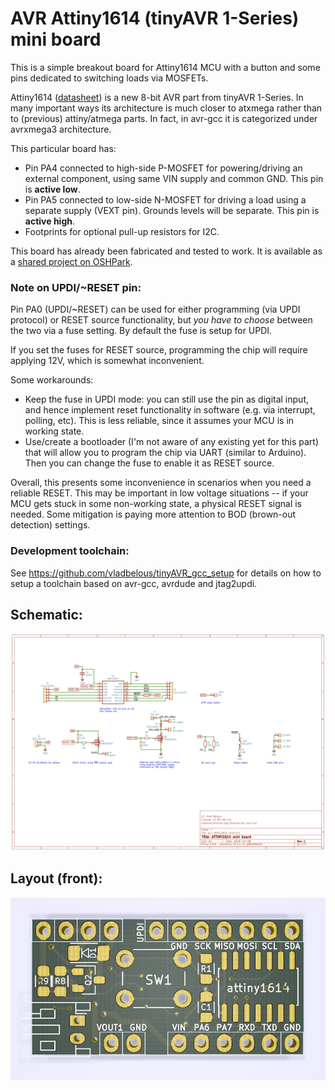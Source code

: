 # AVR Attiny1614 (tinyAVR 1-Series) mini board

This is a simple breakout board for Attiny1614 MCU with a button and some pins dedicated to switching loads via MOSFETs.

Attiny1614 ([datasheet](http://ww1.microchip.com/downloads/en/DeviceDoc/ATtiny1614-data-sheet-40001995A.pdf)) is a new 8-bit AVR part from tinyAVR 1-Series.
In many important ways its architecture is much closer to atxmega rather than to (previous) attiny/atmega parts.
In fact, in avr-gcc it is categorized under avrxmega3 architecture.

This particular board has:
* Pin PA4 connected to high-side P-MOSFET for powering/driving an external component, using same VIN supply and common GND. This pin is **active low**.
* Pin PA5  connected to low-side N-MOSFET for driving a load using a separate supply (VEXT pin). Grounds levels will be separate. This pin is **active high**.
* Footprints for optional pull-up resistors for I2C.

This board has already been fabricated and tested to work.
It is available as a [shared project on OSHPark](https://oshpark.com/shared_projects/I7XN0JuT).

### Note on UPDI/~RESET pin:
Pin PA0 (UPDI/~RESET) can be used for either programming (via UPDI protocol) or RESET source functionality, but *you have to choose* between the two via a fuse setting. By default the fuse is setup for UPDI.

If you set the fuses for RESET source, programming the chip will require applying 12V, which is somewhat inconvenient.

Some workarounds:
* Keep the fuse in UPDI mode: you can still use the pin as digital input, and hence implement reset functionality in software (e.g. via interrupt, polling, etc). This is less reliable, since it assumes your MCU is in working state.
* Use/create a bootloader (I'm not aware of any existing yet for this part) that will allow you to program the chip via UART (similar to Arduino). Then you can change the fuse to enable it as RESET source.

Overall, this presents some inconvenience in scenarios when you need a reliable RESET.
This may be important in low voltage situations -- if your MCU gets stuck in some non-working state, a physical RESET signal is needed. Some mitigation is paying more attention to BOD (brown-out detection) settings.

### Development toolchain:
See https://github.com/vladbelous/tinyAVR_gcc_setup for details on how to setup a toolchain based on avr-gcc, avrdude and jtag2updi.

## Schematic:
![schematic](img/schematic.png)

## Layout (front):
![layout](img/pcb_layout.png)
